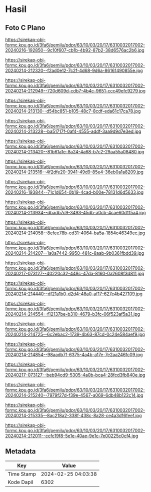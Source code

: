 # Hasil

## Foto C Plano

https://sirekap-obj-formc.kpu.go.id/3fa6/pemilu/pdpr/63/10/03/20/17/6310032017002-20240216-192850--9c10f607-cb1b-4b92-87b2-38d6576ac2b6.jpg

https://sirekap-obj-formc.kpu.go.id/3fa6/pemilu/pdpr/63/10/03/20/17/6310032017002-20240214-212320--f2ad0e12-7c2f-4d68-9d6a-86161490855e.jpg

https://sirekap-obj-formc.kpu.go.id/3fa6/pemilu/pdpr/63/10/03/20/17/6310032017002-20240214-212949--720d609d-cdb7-4b4c-9651-ccc49efc9279.jpg

https://sirekap-obj-formc.kpu.go.id/3fa6/pemilu/pdpr/63/10/03/20/17/6310032017002-20240214-213130--d54bc851-b105-48c7-8cdf-eda61c17ca78.jpg

https://sirekap-obj-formc.kpu.go.id/3fa6/pemilu/pdpr/63/10/03/20/17/6310032017002-20240214-213228--ba51717f-0af4-4555-addf-3aa9d9d7e3ed.jpg

https://sirekap-obj-formc.kpu.go.id/3fa6/pemilu/pdpr/63/10/03/20/17/6310032017002-20240214-213420--81b61a1e-8a24-4a68-b7c2-29aa55a08480.jpg

https://sirekap-obj-formc.kpu.go.id/3fa6/pemilu/pdpr/63/10/03/20/17/6310032017002-20240214-213516--4f2dfe20-3941-49d9-85e4-36eb0a1a8209.jpg

https://sirekap-obj-formc.kpu.go.id/3fa6/pemilu/pdpr/63/10/03/20/17/6310032017002-20240216-193844--71c1d654-0b19-4cad-b00e-78131d6d5633.jpg

https://sirekap-obj-formc.kpu.go.id/3fa6/pemilu/pdpr/63/10/03/20/17/6310032017002-20240214-213934--dbadb7c9-3493-45db-a0cb-4cae60d115a4.jpg

https://sirekap-obj-formc.kpu.go.id/3fa6/pemilu/pdpr/63/10/03/20/17/6310032017002-20240214-214058--8efee78b-cd31-4064-ba5a-1854c46349ec.jpg

https://sirekap-obj-formc.kpu.go.id/3fa6/pemilu/pdpr/63/10/03/20/17/6310032017002-20240214-214207--1a0a7442-9950-481c-8aab-9b0361fbdd39.jpg

https://sirekap-obj-formc.kpu.go.id/3fa6/pemilu/pdpr/63/10/03/20/17/6310032017002-20240217-073127--40220c32-448c-47da-8160-0a2608f3d811.jpg

https://sirekap-obj-formc.kpu.go.id/3fa6/pemilu/pdpr/63/10/03/20/17/6310032017002-20240214-214440--df21a1b0-d2d4-48a0-af17-627c4b427109.jpg

https://sirekap-obj-formc.kpu.go.id/3fa6/pemilu/pdpr/63/10/03/20/17/6310032017002-20240214-214554--f12137be-b310-4679-b3fc-06f523af5a31.jpg

https://sirekap-obj-formc.kpu.go.id/3fa6/pemilu/pdpr/63/10/03/20/17/6310032017002-20240214-214725--6c2ebac2-1739-4b63-87cd-0c24e584aef9.jpg

https://sirekap-obj-formc.kpu.go.id/3fa6/pemilu/pdpr/63/10/03/20/17/6310032017002-20240214-214854--98aadb7f-6375-4a4b-a17e-7e2aa246fc09.jpg

https://sirekap-obj-formc.kpu.go.id/3fa6/pemilu/pdpr/63/10/03/20/17/6310032017002-20240217-073127--beb94cd9-5305-4a0b-bca4-28fcd3fb840e.jpg

https://sirekap-obj-formc.kpu.go.id/3fa6/pemilu/pdpr/63/10/03/20/17/6310032017002-20240214-215240--7979f27d-f39e-4567-a069-6db48b122c14.jpg

https://sirekap-obj-formc.kpu.go.id/3fa6/pemilu/pdpr/63/10/03/20/17/6310032017002-20240214-215335--8ac218a2-338f-438c-8a28-ce4a3d16feef.jpg

https://sirekap-obj-formc.kpu.go.id/3fa6/pemilu/pdpr/63/10/03/20/17/6310032017002-20240214-212011--ccfc19f8-5e1e-40ae-9e1c-7e00225c0cf4.jpg


## Metadata

| Key        | Value               |
| ---------- | ------------------- |
| Time Stamp | 2024-02-25 04:03:38 |
| Kode Dapil | 6302                |



